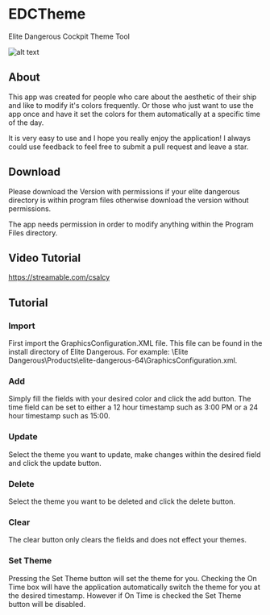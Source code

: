 # EDCTheme

Elite Dangerous Cockpit Theme Tool

![alt text](https://github.com/sunset-developer/EDCTheme/blob/master/img/edctimg.PNG)

## About
This app was created for people who care about the aesthetic of their ship and like to modify it's colors frequently. Or those who just want to use the app once and have it set the colors for them automatically at a specific time of the day.

It is very easy to use and I hope you really enjoy the application! I always could use feedback to feel free to submit a pull request and leave a star.

## Download

Please download the Version with permissions if your elite dangerous directory is within program files
otherwise download the version without permissions. 

The app needs permission in order to modify anything within the Program Files directory.

## Video Tutorial
https://streamable.com/csalcy

## Tutorial

### Import
First import the GraphicsConfiguration.XML file. This file can be found in the install directory of Elite Dangerous. For example: \Elite Dangerous\Products\elite-dangerous-64\GraphicsConfiguration.xml.

### Add
Simply fill the fields with your desired color and click the add button. The time field can be set to either a 12 hour timestamp such as 3:00 PM or a 24 hour timestamp such as 15:00.

### Update
Select the theme you want to update, make changes within the desired field and click the update button.

### Delete
Select the theme you want to be deleted and click the delete button.

### Clear
The clear button only clears the fields and does not effect your themes.

### Set Theme
Pressing the Set Theme button will set the theme for you. Checking the On Time box will have the application automatically switch the theme for you at the desired timestamp. However if On Time is checked the Set Theme button will be disabled.


